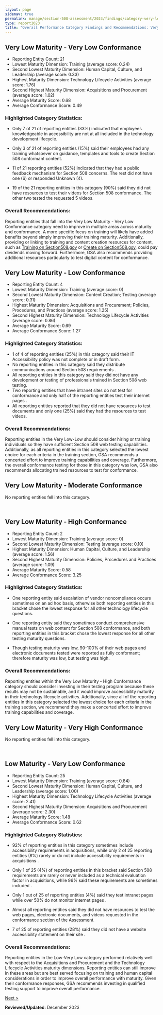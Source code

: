 ```yaml
---
layout: page
sidenav: true
permalink: manage/section-508-assessment/2023/findings/category-very-low/
type: report2023
title: "Overall Performance Category Findings and Recommendations: Very Low Maturity Categories"
---
```

<!-- VL-VL --> 
## Very Low Maturity - Very Low Conformance
<div class="border-base padding-1 callout-box-bottom-left" style="width: auto;">
  <p>
    <ul class="list-item-spacer">
        <li>Reporting Entity Count: 21</li>
        <li>Lowest Maturity Dimension: Training (average score: 0.24)</li>
        <li>Second Lowest Maturity Dimension: Human Capital, Culture, and Leadership (average score: 0.33)</li>
        <li>Highest Maturity Dimension: Technology Lifecycle Activities (average score: 1.76)</li><li>Second Highest Maturity Dimension: Acquisitions and Procurement (average score: 1.02)</li>
        <li>Average Maturity Score: 0.68</li>
        <li>Average Conformance Score: 0.49</li> 
    </ul>
  </p>
</div>

### Highlighted Category Statistics:
-   Only 7 of 21 of reporting entities (33%) indicated that employees knowledgeable in accessibility are not at all included in the technology development lifecycle.

-   Only 3 of 21 of reporting entities (15%) said their employees had any training whatsoever on guidance, templates and tools to create Section 508 conformant content.

-   11 of 21 reporting entities (52%) indicated that they had a public feedback mechanism for Section 508 concerns. The rest did not have one (6) or responded Unknown (4).

- 19 of the 21 reporting entities in this category (90%) said they did not have resources to test their videos for Section 508 conformance. The other two tested the requested 5 videos.

### Overall Recommendations:
Reporting entities that fall into the Very Low Maturity - Very Low Conformance category need to improve in multiple areas across maturity and conformance. A more specific focus on training will likely have added benefits beyond simply improving their training maturity. Additionally, providing or linking to training and content creation resources for content, such as [Training on Section508.gov]({{base.siteurl}}/training/) or [Create on Section508.gov]({{base.siteurl}}/create/), could pay dividends moving forward. Furthermore, GSA also recommends providing additional resources particularly to test digital content for conformance.

<!-- VL-L -->
## Very Low Maturity - Low Conformance
<div class="border-base padding-1 callout-box-bottom-left" style="width: auto;">
  <p>
    <ul class="list-item-spacer">
      <li>Reporting Entity Count: 4</li>
      <li>Lowest Maturity Dimension: Training (average score: 0)</li>
      <li>Second Lowest Maturity Dimension: Content Creation; Testing (average score: 0.31)</li>
      <li>Highest Maturity Dimension: Acquisitions and Procurement; Policies, Procedures, and Practices (average score: 1.25)</li>
      <li>Second Highest Maturity Dimension: Technology Lifecycle Activities (average score: 0.86)</li>
      <li>Average Maturity Score: 0.69</li>
      <li>Average Conformance Score: 1.27</li>
    </ul>
  </p>
</div>

### Highlighted Category Statistics:
* 1 of 4 of reporting entities (25%) in this category said their IT Accessibility policy was not complete or in draft form.
* No reporting entities in this category said they distribute communications around Section 508 requirements .
* All reporting entities in this category said they did not have any development or testing of professionals trained in Section 508 web testing.
* Two reporting entities that have intranet sites do not test for conformance and only half of the reporting entities test their internet pages .
* All reporting entities reported that they did not have resources to test documents and only one (25%) said they had the resources to test videos.

### Overall Recommendations:
Reporting entities in the Very Low-Low should consider hiring or training individuals so they have sufficient Section 508 web testing capabilities. Additionally, as all reporting entities in this category selected the lowest choice for each criteria in the training section, GSA recommends a concerted effort to improve training capabilities and coverage. Furthermore, the overall conformance testing for those in this category was low, GSA also recommends allocating trained resources to test for conformance.

<!-- VL-M -->
## Very Low Maturity - Moderate Conformance
<div class="border-base padding-1 callout-box-bottom-left" style="width: auto;">
  <p>No reporting entities fell into this category.</p>
</div>
&nbsp;

<!-- VL-H -->
## Very Low Maturity - High Conformance
<div class="border-base padding-1 callout-box-bottom-left" style="width: auto;">
  <p>
    <ul class="list-item-spacer">
        <li>Reporting Entity Count: 2</li>
        <li>Lowest Maturity Dimension: Training (average score: 0)</li>
        <li>Second Lowest Maturity Dimension: Testing (average score: 0.10)</li>
        <li>Highest Maturity Dimension: Human Capital, Culture, and Leadership (average score: 1.56)</li>
        <li>Second Highest Maturity Dimension: Policies, Procedures and Practices (average score: 1.09)</li>
        <li>Average Maturity Score: 0.58</li>
        <li>Average Conformance Score: 3.25</li>
    </ul>
  </p>
</div>

### Highlighted Category Statistics:
* One reporting entity said escalation of vendor noncompliance occurs sometimes on an ad hoc basis, otherwise both reporting entities in this bracket chose the lowest response for all other technology lifecycle questions.

* One reporting entity said they sometimes conduct comprehensive manual tests on web content for Section 508 conformance, and both reporting entities in this bracket chose the lowest response for all other testing maturity questions.

* Though testing maturity was low, 90-100% of their web pages and electronic documents tested were reported as fully conformant; therefore maturity was low, but testing was high.

### Overall Recommendations:
Reporting entities within the Very Low Maturity - High Conformance category should consider investing in their testing program because these results may not be sustainable, and it would improve accessibility maturity in their technology lifecycle activities. Additionally, since all of the reporting entities in this category selected the lowest choice for each criteria in the training section, we recommend they make a concerted effort to improve training capabilities and coverage.

<!-- VL-VH -->
## Very Low Maturity - Very High Conformance
<div class="border-base padding-1 callout-box-bottom-left" style="width: auto;">
  <p>No reporting entities fell into this category.</p>
</div>

&nbsp;

<!-- VL-VL -->
## Low Maturity - Very Low Conformance
<div class="border-base padding-1 callout-box-bottom-left" style="width: auto;">
  <p>
    <ul class="list-item-spacer">
      <li>Reporting Entity Count: 25</li>
      <li>Lowest Maturity Dimension: Training (average score: 0.84)</li>
      <li>Second Lowest Maturity Dimension: Human Capital, Culture, and Leadership (average score: 1.00)</li>
      <li>Highest Maturity Dimension: Technology Lifecycle Activities (average score: 2.41)</li>
      <li>Second Highest Maturity Dimension: Acquisitions and Procurement (average score: 2.30)</li>
      <li>Average Maturity Score: 1.48</li>
      <li>Average Conformance Score: 0.62</li>
    </ul>
  </p>
</div>  

### Highlighted Category Statistics:
* 92% of reporting entities in this category sometimes include accessibility requirements in acquisitions, while only 2 of 25 reporting entities (8%) rarely or do not include accessibility requirements in acquisitions .

* Only 1 of 25 (4%) of reporting entities in this bracket said Section 508 requirements are rarely or never included as a technical evaluation factor in acquisitions, while 96% said these requirements are sometimes included .

* Only 1 out of 25 of reporting entities (4%) said they test intranet pages while over 50% do not monitor internet pages .

* Almost all reporting entities said they did not have resources to test the web pages, electronic documents, and videos requested in the conformance section of the Assessment.

* 7 of 25 of reporting entities (28%) said they did not have a website accessibility statement on their site .

### Overall Recommendations:
Reporting entities in the Low-Very Low category performed relatively well with respect to the Acquisitions and Procurement and the Technology Lifecycle Activities maturity dimensions. Reporting entities can still improve in these areas but are best served focusing on training and human capital considerations in order to improve overall performance with maturity. Given their conformance responses, GSA recommends investing in qualified testing support to improve overall performance.

<div id="prev-next-section" style="justify-content: space-around;">
    <a class="prev-page" title="Go to next page" href="{{site.baseurl}}/manage/section-508-assessment/2023/findings/category-low/">Next > </a>
</div>


**Reviewed/Updated**: December 2023
